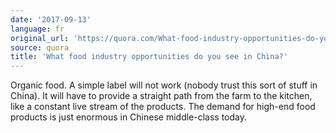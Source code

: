 ```yaml
---
date: '2017-09-13'
language: fr
original_url: 'https://quora.com/What-food-industry-opportunities-do-you-see-in-China/answer/Clément-Renaud'
source: quora
title: 'What food industry opportunities do you see in China?'
---
```


Organic food. A simple label will not work (nobody trust this sort of
stuff in China). It will have to provide a straight path from the farm
to the kitchen, like a constant live stream of the products. The demand
for high-end food products is just enormous in Chinese middle-class
today.
